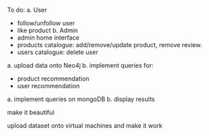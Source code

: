 To do:
a. User
- follow/unfollow user
- like product
b. Admin
- admin home interface
- products catalogue: add/remove/update product, remove review.
- users catalogue: delete user

a. upload data onto Neo4j
b. implement queries for:
- product recommendation
- user recommendation
  
a. implement queries on mongoDB
b. display results

make it beautiful

upload dataset onto virtual machines and make it work
